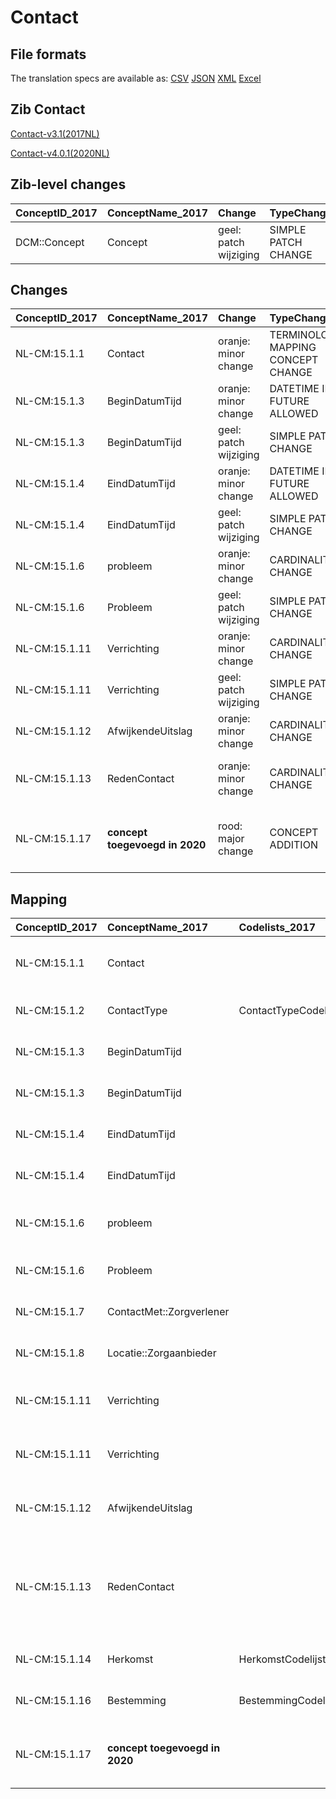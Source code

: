 # Contact
## File formats

The translation specs are available as: 
[CSV](../csv/Contact.csv) [JSON](../json/Contact.json) [XML](../xml/Contact.xml) [Excel](../excel/Contact.xlsx)



## Zib Contact

[Contact-v3.1(2017NL)](https://zibs.nl/wiki/Contact-v3.1(2017NL))

[Contact-v4.0.1(2020NL)](https://zibs.nl/wiki/Contact-v4.0.1(2020NL))







## Zib-level changes

| ConceptID_2017   | ConceptName_2017   | Change                | TypeChange          | Omschrijving                         |
|:-----------------|:-------------------|:----------------------|:--------------------|:-------------------------------------|
| DCM::Concept     | Concept            | geel: patch wijziging | SIMPLE PATCH CHANGE | Tekstwijziging defintie van concept. |

## Changes

| ConceptID_2017   | ConceptName_2017               | Change                | TypeChange                         | Impact_heen   | TRANSLATIE_spec_heen                                     | Impact_terug   | TRANSLATIE_spec_terug                                                                                             | Omschrijving                                                  |
|:-----------------|:-------------------------------|:----------------------|:-----------------------------------|:--------------|:---------------------------------------------------------|:---------------|:------------------------------------------------------------------------------------------------------------------|:--------------------------------------------------------------|
| NL-CM:15.1.1     | Contact                        | oranje: minor change  | TERMINOLOGY MAPPING CONCEPT CHANGE | Medium        | SCT DefintionCode  [blank] -> [308335008 Patiëntcontact] | Medium         | SCT DefintionCode  [308335008 Patiëntcontact] -> [blank]                                                          | SNOMED CT DefintionCode concept aangepast                     |
| NL-CM:15.1.3     | BeginDatumTijd                 | oranje: minor change  | DATETIME IN FUTURE ALLOWED         | Low           |                                                          | Medium         | IF [datetime]> TODAY> remove check for dates in future on 2017 zib                                                | datum in toekomst nu toegestaan                               |
| NL-CM:15.1.3     | BeginDatumTijd                 | geel: patch wijziging | SIMPLE PATCH CHANGE                | Low           |                                                          | Low            |                                                                                                                   | Tekstwijziging defintie van concept.                          |
| NL-CM:15.1.4     | EindDatumTijd                  | oranje: minor change  | DATETIME IN FUTURE ALLOWED         | Low           |                                                          | Medium         | IF [datetime]> TODAY> remove check for dates in future on 2017 zib                                                | datum in toekomst nu toegestaan                               |
| NL-CM:15.1.4     | EindDatumTijd                  | geel: patch wijziging | SIMPLE PATCH CHANGE                | Low           |                                                          | Low            |                                                                                                                   | Tekstwijziging defintie van concept.                          |
| NL-CM:15.1.6     | probleem                       | oranje: minor change  | CARDINALITY CHANGE                 | Medium        | X TO ONE-TO-ONE                                          | Low            | TO CARDINALITY ONE ON PARENT CONTAINER                                                                            | Kardinaliteit naar 0..1                                       |
| NL-CM:15.1.6     | Probleem                       | geel: patch wijziging | SIMPLE PATCH CHANGE                | Low           |                                                          | Low            |                                                                                                                   | tekstwijziging definitie concept                              |
| NL-CM:15.1.11    | Verrichting                    | oranje: minor change  | CARDINALITY CHANGE                 | Medium        | X TO ONE-TO-ONE                                          | Low            | TO CARDINALITY ONE ON PARENT CONTAINER                                                                            | Kardinaliteit naar 0..1                                       |
| NL-CM:15.1.11    | Verrichting                    | geel: patch wijziging | SIMPLE PATCH CHANGE                | Low           |                                                          | Low            |                                                                                                                   | Tekstwijziging aan defintie concept                           |
| NL-CM:15.1.12    | AfwijkendeUitslag              | oranje: minor change  | CARDINALITY CHANGE                 | Medium        | X TO ONE-TO-ONE                                          | Low            | TO CARDINALITY ONE ON PARENT CONTAINER                                                                            | Kardinaliteit naar 0..1                                       |
| NL-CM:15.1.13    | RedenContact                   | oranje: minor change  | CARDINALITY CHANGE                 | Low           | ONE-TO-MANY TO ZERO-TO-MANY                              | Medium         | ZERO-TO-MANY TO ONE-TO-MANY                                                                                       | Kardinaliteit reden contact aangepast naar 0 ..*              |
| NL-CM:15.1.17    | **concept toegevoegd in 2020** | rood: major change    | CONCEPT ADDITION                   | Low           |                                                          | High           | IF [blank]source->target ELSE [toon en stuur de inhoud van dit data item als vrije tekst naar een 2017 ontvanger] | Extra element 'Toelichting(ST)' toegevoegd aan 'RedenContact' |

## Mapping

| ConceptID_2017   | ConceptName_2017               | Codelists_2017       | Change                  | ConceptID_2020   | ConceptName_2020        | Codelists_2020       | Bits                                   | Omschrijving                                                  | TypeChange                         | Impact_heen   | TRANSLATIE_spec_heen                                     | Impact_terug   | TRANSLATIE_spec_terug                                                                                             |
|:-----------------|:-------------------------------|:---------------------|:------------------------|:-----------------|:------------------------|:---------------------|:---------------------------------------|:--------------------------------------------------------------|:-----------------------------------|:--------------|:---------------------------------------------------------|:---------------|:------------------------------------------------------------------------------------------------------------------|
| NL-CM:15.1.1     | Contact                        |                      | oranje: minor change    | NL-CM:15.1.1     | Contact                 |                      | ZIB-1189                               | SNOMED CT DefintionCode concept aangepast                     | TERMINOLOGY MAPPING CONCEPT CHANGE | Medium        | SCT DefintionCode  [blank] -> [308335008 Patiëntcontact] | Medium         | SCT DefintionCode  [308335008 Patiëntcontact] -> [blank]                                                          |
| NL-CM:15.1.2     | ContactType                    | ContactTypeCodelijst | groen: geen wijzigingen | NL-CM:15.1.2     | Concept                 | ContactTypeCodelijst |                                        |                                                               | NO CHANGE                          |               |                                                          |                | SCT DefintionCode [blank] -> [308552006 Status van verslag]                                                       |
| NL-CM:15.1.3     | BeginDatumTijd                 |                      | oranje: minor change    | NL-CM:15.1.3     | BeginDatumTijd          |                      | ZIB-821                                | datum in toekomst nu toegestaan                               | DATETIME IN FUTURE ALLOWED         | Low           |                                                          | Medium         | IF [datetime]> TODAY> remove check for dates in future on 2017 zib                                                |
| NL-CM:15.1.3     | BeginDatumTijd                 |                      | geel: patch wijziging   | NL-CM:15.1.3     | BeginDatumTijd          |                      | ZIB-821                                | Tekstwijziging defintie van concept.                          | SIMPLE PATCH CHANGE                | Low           |                                                          | Low            |                                                                                                                   |
| NL-CM:15.1.4     | EindDatumTijd                  |                      | oranje: minor change    | NL-CM:15.1.4     | EindDatumTijd           |                      | ZIB-821                                | datum in toekomst nu toegestaan                               | DATETIME IN FUTURE ALLOWED         | Low           |                                                          | Medium         | IF [datetime]> TODAY> remove check for dates in future on 2017 zib                                                |
| NL-CM:15.1.4     | EindDatumTijd                  |                      | geel: patch wijziging   | NL-CM:15.1.4     | EindDatumTijd           |                      | ZIB-821                                | Tekstwijziging defintie van concept.                          | SIMPLE PATCH CHANGE                | Low           |                                                          | Low            |                                                                                                                   |
| NL-CM:15.1.6     | probleem                       |                      | oranje: minor change    | NL-CM:15.1.6     | Probleem                |                      | ZIB-822 ; ZIB-701                      | Kardinaliteit naar 0..1                                       | CARDINALITY CHANGE                 | Medium        | X TO ONE-TO-ONE                                          | Low            | TO CARDINALITY ONE ON PARENT CONTAINER                                                                            |
| NL-CM:15.1.6     | Probleem                       |                      | geel: patch wijziging   | NL-CM:15.1.6     | Probleem                |                      | ZIB-1089                               | tekstwijziging definitie concept                              | SIMPLE PATCH CHANGE                | Low           |                                                          | Low            |                                                                                                                   |
| NL-CM:15.1.7     | ContactMet::Zorgverlener       |                      | groen: geen wijzigingen | NL-CM:15.1.7     | VerpleegkundigeActie    |                      |                                        |                                                               | NO CHANGE                          |               |                                                          |                |                                                                                                                   |
| NL-CM:15.1.8     | Locatie::Zorgaanbieder         |                      | groen: geen wijzigingen | NL-CM:15.1.8     | Activiteit              |                      |                                        |                                                               | NO CHANGE                          |               |                                                          |                |                                                                                                                   |
| NL-CM:15.1.11    | Verrichting                    |                      | oranje: minor change    | NL-CM:15.1.11    | Verrichting             |                      | ZIB-822 ; ZIB-701                      | Kardinaliteit naar 0..1                                       | CARDINALITY CHANGE                 | Medium        | X TO ONE-TO-ONE                                          | Low            | TO CARDINALITY ONE ON PARENT CONTAINER                                                                            |
| NL-CM:15.1.11    | Verrichting                    |                      | geel: patch wijziging   | NL-CM:15.1.11    | Verrichting             |                      | ZIB-822 ; ZIB-701                      | Tekstwijziging aan defintie concept                           | SIMPLE PATCH CHANGE                | Low           |                                                          | Low            |                                                                                                                   |
| NL-CM:15.1.12    | AfwijkendeUitslag              |                      | oranje: minor change    | NL-CM:15.1.12    | AfwijkendeUitslag       |                      | ZIB-822 ; ZIB-701                      | Kardinaliteit naar 0..1                                       | CARDINALITY CHANGE                 | Medium        | X TO ONE-TO-ONE                                          | Low            | TO CARDINALITY ONE ON PARENT CONTAINER                                                                            |
| NL-CM:15.1.13    | RedenContact                   |                      | oranje: minor change    | NL-CM:15.1.13    | RedenContact            |                      | ZIB-822 ; ZIB-701 ; ZIB-819 ; ZIB-1089 | Kardinaliteit reden contact aangepast naar 0 ..*              | CARDINALITY CHANGE                 | Low           | ONE-TO-MANY TO ZERO-TO-MANY                              | Medium         | ZERO-TO-MANY TO ONE-TO-MANY                                                                                       |
| NL-CM:15.1.14    | Herkomst                       | HerkomstCodelijst    | groen: geen wijzigingen | NL-CM:15.1.14    | ActieStartDatumTijd     | HerkomstCodelijst    |                                        |                                                               | NO CHANGE                          |               |                                                          |                |                                                                                                                   |
| NL-CM:15.1.16    | Bestemming                     | BestemmingCodelijst  | groen: geen wijzigingen | NL-CM:15.1.16    | ActieEindDatumTijd      | BestemmingCodelijst  |                                        |                                                               | NO CHANGE                          |               |                                                          |                |                                                                                                                   |
| NL-CM:15.1.17    | **concept toegevoegd in 2020** |                      | rood: major change      | NL-CM:15.1.17    | ToelichtingRedenContact |                      | ZIB-701 ; ZIB-822                      | Extra element 'Toelichting(ST)' toegevoegd aan 'RedenContact' | CONCEPT ADDITION                   | Low           |                                                          | High           | IF [blank]source->target ELSE [toon en stuur de inhoud van dit data item als vrije tekst naar een 2017 ontvanger] |

